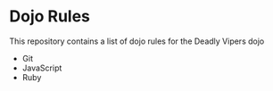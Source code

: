 Dojo Rules
==========

This repository contains a list of dojo rules for the Deadly Vipers dojo

* Git
* JavaScript
* Ruby

